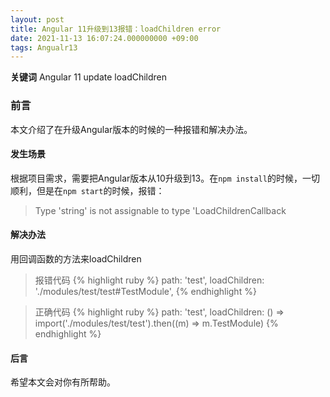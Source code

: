 ```yaml
---
layout: post
title: Angular 11升级到13报错：loadChildren error 
date: 2021-11-13 16:07:24.000000000 +09:00
tags: Angualr13
---
```


**关键词** Angular 11 update loadChildren

### 前言
本文介绍了在升级Angular版本的时候的一种报错和解决办法。

#### 发生场景
根据项目需求，需要把Angular版本从10升级到13。在`npm install`的时候，一切顺利，但是在`npm start`的时候，报错： 
>Type 'string' is not assignable to type 'LoadChildrenCallback

#### 解决办法
用回调函数的方法来loadChildren
> 报错代码
{% highlight ruby %}
 path: 'test',
 loadChildren: './modules/test/test#TestModule',
{% endhighlight %}

> 正确代码
{% highlight ruby %}
 path: 'test',
 loadChildren: () => import('./modules/test/test').then((m) => m.TestModule)
{% endhighlight %}

#### 后言
希望本文会对你有所帮助。

